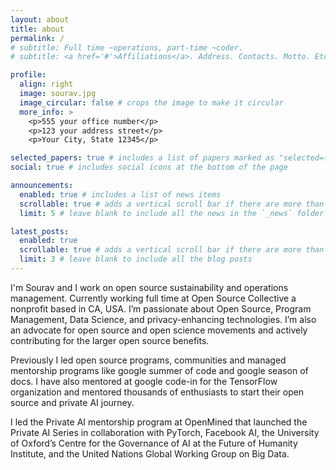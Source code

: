 ```yaml
---
layout: about
title: about
permalink: /
# subtitle: Full time ~operations, part-time ~coder. 
# subtitle: <a href='#'>Affiliations</a>. Address. Contacts. Motto. Etc.

profile:
  align: right
  image: sourav.jpg
  image_circular: false # crops the image to make it circular
  more_info: >
    <p>555 your office number</p>
    <p>123 your address street</p>
    <p>Your City, State 12345</p>

selected_papers: true # includes a list of papers marked as "selected={true}"
social: true # includes social icons at the bottom of the page

announcements:
  enabled: true # includes a list of news items
  scrollable: true # adds a vertical scroll bar if there are more than 3 news items
  limit: 5 # leave blank to include all the news in the `_news` folder

latest_posts:
  enabled: true
  scrollable: true # adds a vertical scroll bar if there are more than 3 new posts items
  limit: 3 # leave blank to include all the blog posts
---
```


I'm Sourav and I work on open source sustainability and operations management. Currently working full time at Open Source Collective a nonprofit based in CA, USA. I’m passionate about Open Source, Program Management, Data Science, and privacy-enhancing technologies. I’m also an advocate for open source and open science movements and actively contributing for the larger open source benefits. 

Previously I led open source programs, communities and managed mentorship programs like google summer of code and google season of docs. I have also mentored at google code-in for the TensorFlow organization and mentored thousands of enthusiasts to start their open source and private AI journey.

I led the Private AI mentorship program at OpenMined that launched the Private AI Series in collaboration with PyTorch, Facebook AI, the University of Oxford’s Centre for the Governance of AI at the Future of Humanity Institute, and the United Nations Global Working Group on Big Data.